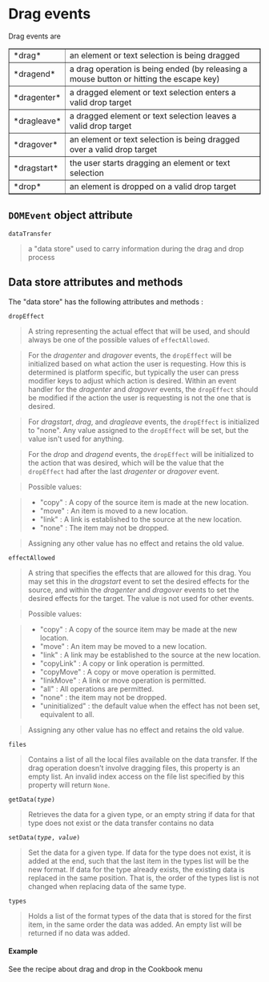 Drag events
===========

<script type="text/python">
from browser import document as doc
from browser import alert
</script>

Drag events are

<table cellpadding=3 border=1>
<tr>
<td>*drag*</td>
<td>an element or text selection is being dragged
</td>
</tr>

<tr>
<td>*dragend*</td><td>a drag operation is being ended (by releasing a mouse button or hitting the escape key)</td>
</tr>

<tr>
<td>*dragenter*</td><td>a dragged element or text selection enters a valid drop target</td>
</tr>

<tr>
<td>*dragleave*</td><td>a dragged element or text selection leaves a valid drop target</td>
</tr>

<tr>
<td>*dragover*</td><td>an element or text selection is being dragged over a valid drop target</td>
</tr>

<tr>
<td>*dragstart*</td><td>the user starts dragging an element or text selection</td>
</tr>

<tr>
<td>*drop*</td><td>an element is dropped on a valid drop target</td>
</tr>

</table>

`DOMEvent` object attribute
---------------------------

`dataTransfer`
> a "data store" used to carry information during the drag and drop process

Data store attributes and methods
---------------------------------

The "data store" has the following attributes and methods :

`dropEffect`

> A string representing the actual effect that will be used, and should always be one of the possible values of `effectAllowed`.

> For the *dragenter* and *dragover* events, the `dropEffect` will be initialized based on what action the user is requesting. How this is determined is platform specific, but typically the user can press modifier keys to adjust which action is desired. Within an event handler for the *dragenter* and *dragover* events, the `dropEffect` should be modified if the action the user is requesting is not the one that is desired.

> For *dragstart*, *drag*, and *dragleave* events, the `dropEffect` is initialized to "none". Any value assigned to the `dropEffect` will be set, but the value isn't used for anything.

> For the *drop* and *dragend* events, the `dropEffect` will be initialized to the action that was desired, which will be the value that the `dropEffect` had after the last *dragenter* or *dragover* event.

> Possible values:

> -    "copy" : A copy of the source item is made at the new location.
> -    "move" : An item is moved to a new location.
> -    "link" : A link is established to the source at the new location.
> -    "none" : The item may not be dropped.

> Assigning any other value has no effect and retains the old value.


`effectAllowed`

> A string that specifies the effects that are allowed for this drag. You may set this in the *dragstart* event to set the desired effects for the source, and within the *dragenter* and *dragover* events to set the desired effects for the target. The value is not used for other events.

> Possible values:

> - "copy" : A copy of the source item may be made at the new location.
> - "move" : An item may be moved to a new location.
> - "link" : A link may be established to the source at the new location.
> - "copyLink" : A copy or link operation is permitted.
> - "copyMove" : A copy or move operation is permitted.
> - "linkMove" : A link or move operation is permitted.
> - "all" : All operations are permitted.
> - "none" : the item may not be dropped.
> - "uninitialized" : the default value when the effect has not been set, equivalent to all.

> Assigning any other value has no effect and retains the old value.

`files`

> Contains a list of all the local files available on the data transfer. If the drag operation doesn't involve dragging files, this property is an empty list. An invalid index access on the file list specified by this property will return `None`.

<code>getData(_type_)</code>

> Retrieves the data for a given type, or an empty string if data for that type does not exist or the data transfer contains no data

<code>setData(_type_, _value_)</code>

> Set the data for a given type. If data for the type does not exist, it is added at the end, such that the last item in the types list will be the new format. If data for the type already exists, the existing data is replaced in the same position. That is, the order of the types list is not changed when replacing data of the same type.


`types`

> Holds a list of the format types of the data that is stored for the first item, in the same order the data was added. An empty list will be returned if no data was added.


#### Example

See the recipe about drag and drop in the Cookbook menu
